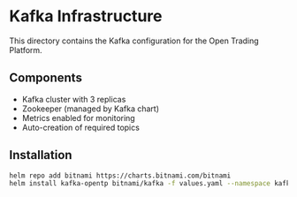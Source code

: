 # Kafka Infrastructure

This directory contains the Kafka configuration for the Open Trading Platform.

## Components

- Kafka cluster with 3 replicas
- Zookeeper (managed by Kafka chart)
- Metrics enabled for monitoring
- Auto-creation of required topics

## Installation

```bash
helm repo add bitnami https://charts.bitnami.com/bitnami
helm install kafka-opentp bitnami/kafka -f values.yaml --namespace kafka --create-namespace
```
